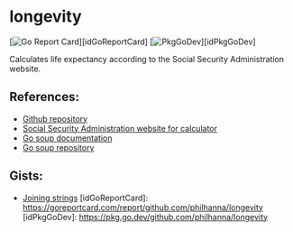 # longevity
[![Go Report Card](https://goreportcard.com/badge/github.com/philhanna/longevity)][idGoReportCard]
[![PkgGoDev](https://pkg.go.dev/badge/github.com/philhanna/longevity)][idPkgGoDev]

Calculates life expectancy according to the Social Security Administration website.

## References:
- [Github repository](https://github.com/philhanna/life_expectancy)
- [Social Security Administration website for calculator](https://www.ssa.gov/oact/population/longevity.html)
- [Go soup documentation](https://pkg.go.dev/github.com/anaskhan96/soup)
- [Go soup repository](https://github.com/anaskhan96/soup)

## Gists:
- [Joining strings](https://go.dev/play/p/cclrpbmVPph)
[idGoReportCard]: https://goreportcard.com/report/github.com/philhanna/longevity
[idPkgGoDev]: https://pkg.go.dev/github.com/philhanna/longevity
